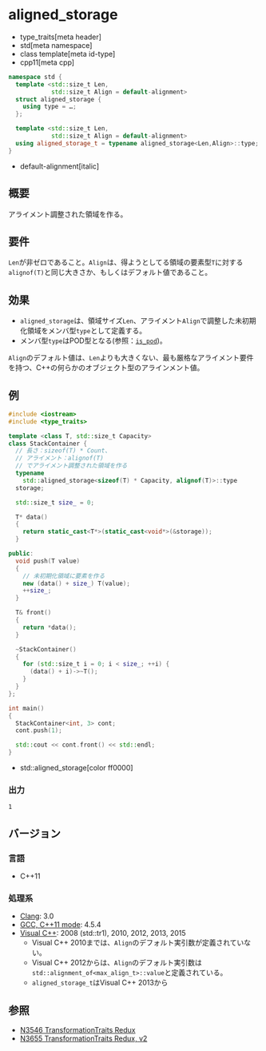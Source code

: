# aligned_storage
* type_traits[meta header]
* std[meta namespace]
* class template[meta id-type]
* cpp11[meta cpp]

```cpp
namespace std {
  template <std::size_t Len,
            std::size_t Align = default-alignment>
  struct aligned_storage {
    using type = …;
  };

  template <std::size_t Len,
            std::size_t Align = default-alignment>
  using aligned_storage_t = typename aligned_storage<Len,Align>::type; // C++14
}
```
* default-alignment[italic]

## 概要
アライメント調整された領域を作る。


## 要件
`Len`が非ゼロであること。`Align`は、得ようとしてる領域の要素型`T`に対する`alignof(T)`と同じ大きさか、もしくはデフォルト値であること。


## 効果
- `aligned_storage`は、領域サイズ`Len`、アライメント`Align`で調整した未初期化領域をメンバ型`type`として定義する。
- メンバ型`type`はPOD型となる(参照：[`is_pod`](is_pod.md))。

`Align`のデフォルト値は、`Len`よりも大きくない、最も厳格なアライメント要件を持つ、C++の何らかのオブジェクト型のアラインメント値。


## 例
```cpp example
#include <iostream>
#include <type_traits>

template <class T, std::size_t Capacity>
class StackContainer {
  // 長さ：sizeof(T) * Count、
  // アライメント：alignof(T)
  // でアライメント調整された領域を作る
  typename
    std::aligned_storage<sizeof(T) * Capacity, alignof(T)>::type
  storage;

  std::size_t size_ = 0;

  T* data()
  {
    return static_cast<T*>(static_cast<void*>(&storage));
  }

public:
  void push(T value)
  {
    // 未初期化領域に要素を作る
    new (data() + size_) T(value);
    ++size_;
  }

  T& front()
  {
    return *data();
  }

  ~StackContainer()
  {
    for (std::size_t i = 0; i < size_; ++i) {
      (data() + i)->~T();
    }
  }
};

int main()
{
  StackContainer<int, 3> cont;
  cont.push(1);

  std::cout << cont.front() << std::endl;
}
```
* std::aligned_storage[color ff0000]

### 出力
```
1
```

## バージョン
### 言語
- C++11

### 処理系
- [Clang](/implementation.md#clang): 3.0
- [GCC, C++11 mode](/implementation.md#gcc): 4.5.4
- [Visual C++](/implementation.md#visual_cpp): 2008 (std::tr1), 2010, 2012, 2013, 2015
	- Visual C++ 2010までは、`Align`のデフォルト実引数が定義されていない。
	- Visual C++ 2012からは、`Align`のデフォルト実引数は`std::alignment_of<max_align_t>::value`と定義されている。
	- `aligned_storage_t`はVisual C++ 2013から


## 参照
- [N3546 TransformationTraits Redux](http://www.open-std.org/jtc1/sc22/wg21/docs/papers/2013/n3546.pdf)
- [N3655 TransformationTraits Redux, v2](http://www.open-std.org/jtc1/sc22/wg21/docs/papers/2013/n3655.pdf)

